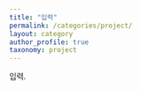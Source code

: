```yaml
---
title: "입력"
permalink: /categories/project/
layout: category
author_profile: true
taxonomy: project
---
```


입력.
